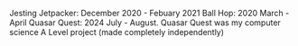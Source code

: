 Jesting Jetpacker: December 2020 - Febuary 2021
Ball Hop: 2020 March - April 
Quasar Quest: 2024 July - August. Quasar Quest was my computer science A Level project (made completely independently)
